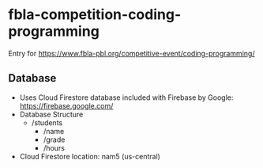 # fbla-competition-coding-programming
 Entry for https://www.fbla-pbl.org/competitive-event/coding-programming/

## Database

 - Uses Cloud Firestore database included with Firebase by Google: https://firebase.google.com/
 - Database Structure
   - /students
     - /name
     - /grade
     - /hours
 - Cloud Firestore location: nam5 (us-central)

